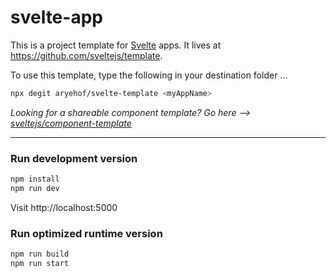 # svelte-app

This is a project template for [Svelte](https://svelte.dev) apps. It lives at https://github.com/sveltejs/template.

To use this template, type the following in your destination folder ...

```bash
npx degit aryehof/svelte-template <myAppName>
```

_Looking for a shareable component template? Go here --> [sveltejs/component-template](https://github.com/sveltejs/component-template)_

---

### Run development version

```bash
npm install
npm run dev
```

Visit http://localhost:5000

### Run optimized runtime version

```bash
npm run build
npm run start
```
